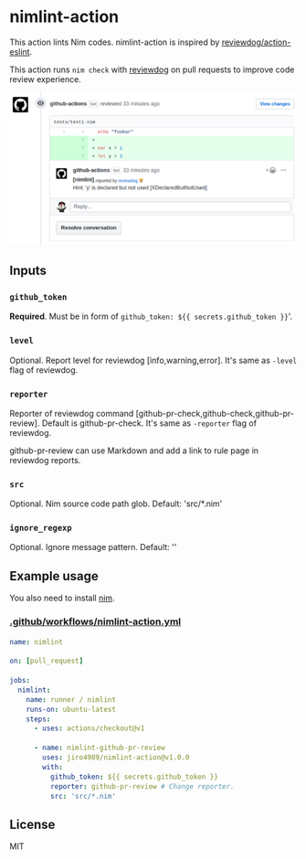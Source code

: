 # nimlint-action

This action lints Nim codes.
nimlint-action is inspired by [reviewdog/action-eslint](https://github.com/reviewdog/action-eslint).

This action runs `nim check` with
[reviewdog](https://github.com/reviewdog/reviewdog) on pull requests to improve
code review experience.

[![github-pr-review sample](./docs/nimlint.png)](https://github.com/jiro4989/nimlint-action/pull/5)

## Inputs

### `github_token`

**Required**. Must be in form of `github_token: ${{ secrets.github_token }}`'.

### `level`

Optional. Report level for reviewdog [info,warning,error].
It's same as `-level` flag of reviewdog.

### `reporter`

Reporter of reviewdog command [github-pr-check,github-check,github-pr-review].
Default is github-pr-check.
It's same as `-reporter` flag of reviewdog.

github-pr-review can use Markdown and add a link to rule page in reviewdog reports.

### `src`

Optional. Nim source code path glob. Default: 'src/*.nim'

### `ignore_regexp`

Optional. Ignore message pattern. Default: ''

## Example usage

You also need to install [nim](https://github.com/nim-lang/Nim).  
### [.github/workflows/nimlint-action.yml](.github/workflows/nimlint-action.yml)

```yml
name: nimlint

on: [pull_request]

jobs:
  nimlint:
    name: runner / nimlint
    runs-on: ubuntu-latest
    steps:
      - uses: actions/checkout@v1

      - name: nimlint-github-pr-review
        uses: jiro4989/nimlint-action@v1.0.0
        with:
          github_token: ${{ secrets.github_token }}
          reporter: github-pr-review # Change reporter.
          src: 'src/*.nim'
```

## License

MIT
